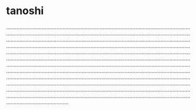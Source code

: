 # tanoshi

..........................................................................................................................................................................................................................................................................................................................................................................................................................................................................................................................................................................................................................................................................................................................................................................................................................................................................................................................................................................................................................................................................................................................................................................................................................................................................................................................................................................................................................................................................................................................................................................................
